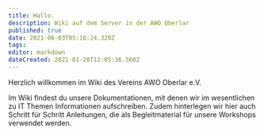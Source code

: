 ```yaml
---
title: Hallo.
description: Wiki auf dem Server in der AWO Oberlar
published: true
date: 2021-06-03T05:16:24.320Z
tags: 
editor: markdown
dateCreated: 2021-01-20T12:05:36.560Z
---
```



Herzlich willkommen im Wiki des Vereins AWO Oberlar e.V.

Im Wiki findest du unsere Dokumentationen, mit denen wir im wesentlichen zu IT Themen Informationen aufschreiben.
Zudem hinterlegen wir hier auch Schritt für Schritt Anleitungen, die als Begleitmaterial für unsere Workshops verwendet werden.



